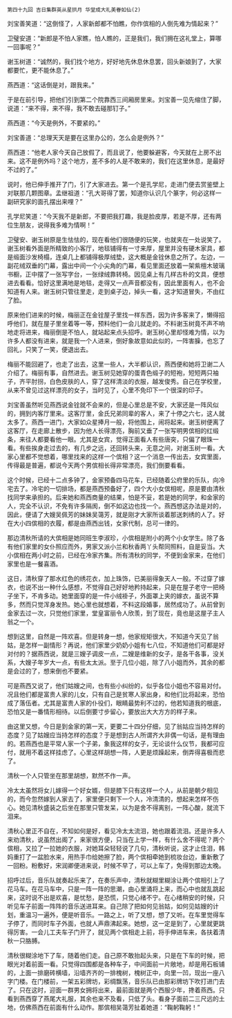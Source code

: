     第四十九回 吉日集群英从星拱月 华堂成大礼美眷如仙(2) 

   刘宝善笑道：“这倒怪了，人家新郎都不怕瞧，你作傧相的人倒先难为情起来？”

   卫璧安道：“新郎是不怕人家瞧，怕人瞧的，正是我们，我们拥在这礼堂上，算哪一回事呢？”

   谢玉树道：“诚然的，我们找个地方，好好地先休息休息罢，回头新娘到了，大家都要忙，更不能休息了。”

   燕西道：“这话倒是对，跟我来。”

   于是在前引导，把他们引到第二个院靠西三间厢房里来。刘宝善一见先缩住了脚，说道：“来不得，来不得，我不敢去碰那钉子。”

   燕西道：“今天是例外，不要紧的。”

   刘宝善道：“总理天天是要在这里办公的，怎么会是例外？”

   燕西道：“他老人家今天自己放假了，而且说了，他要躲避客，今天就在上房不出来。这不是例外吗？这个地方，差不多的人是不敢来的，我们在这里休息，是最好不过的了。”

   说时，他已伸手推开了门，引了大家进去。第一个是孔学尼，走进门便去赏鉴壁上对联那几颗图章。孟继祖道：“孔大哥得了罢，知道你认识几个篆字，何必这样一副研究家的面孔摆出来哩？”

   孔学尼笑道：“今天我不是新郎，不要把我打趣，我是脸皮厚，若是不厚，还有两位生朋友，说得我多难为情啊！”

   卫璧安、谢玉树原是生怯怯的，现在看他们很随便的玩笑，也就夹在一处说笑了。谢玉树看外面是所精致的小客厅，地毯铺得有一寸来厚，屋里并没有硬木家具，都是缎面沙发椅榻，连桌几上都铺得极厚绒垫，这大概是金铨休息之所了。左边，一副花绒双垂的门幕，露出中间一个小尖角的门幕，看见里面还放着一架紫檀木玻璃书橱，正中摆了一张写字台，一张绿绒靠转椅。因见桌上有几样古朴的文具，便想进去看看。恰好这里满地是地毯，走得又一点声音都没有，因此里面有人，也不会知道有人来。谢玉树只管往里走，走到桌子边，掉头一看，这才知道冒失，不由红了脸。

   原来他们进来的时候，梅丽正在金铨屋子里找一样东西，因为许多客来了，懒得招呼他们，就在屋子里坐着等一等，预料他们一会儿就走的。不料谢玉树竟不声不响地走将进来，梅丽倒是不怕人，就站起来点头招呼。谢玉树心里却怪难为情，以为许多人都没有进来，就是我一个人进来，倒好象故意如此似的，一阵害臊，也忘了回礼，只笑了一笑，便退出去。

   梅丽不能回避了，也走了出去，这里一些人，大半都认识，燕西便和她将卫谢二人介绍了。梅丽有事，自然进去。谢玉树见她穿的蛋青色缎子的短袍，短短两只袖子，齐平肘拐，白色皮肤的人，穿了这样清淡的衣服，越发俊秀。自己在学校里，从来不曾见过这样漂亮的女子，当时见了，心里不免印下一个很深的印子。

   刘宝善虽然听见燕西说金铨就不会来的，但是心里总是不安，大家还是一阵风似的，拥到内客厅里来。这客厅里，金氏兄弟同辈的客人，来了十停之六七，这人就太多了。燕西一进门，大家如众星捧月一般，将他围上，闹将起来。谢玉树便离了这客厅，在走廊上散步，因为他人长得漂亮，胸前又垂了一张写明男傧相的红缎条，来往人都要看他一眼。尤其是女宾，觉得正面看人有些唐突，只偏了眼珠一看。有些挨身走过去的，有几步之远，还回转头来，无意之间，对谢玉树一看。大家心里都不觉想着，哪里找来的这样一个傧相？这一个消息一传出去，女宾里面，传得最是普遍，都说今天两个男傧相长得非常漂亮，我们倒要看看。

   这个时候，已经十二点多钟了，金家预备四马花车，已经随着公府里的乐队，向冷宅去了。冷宅的一切排场，都是燕西预备好了，四个大小女傧相呢，原是要由清秋找同学来承担的。后来她和燕西商量的结果，怕是不妥，若是她的同学，和金家的人，完全不认识，不免有许多隔阂，倒不如这边也找一个。燕西想这办法是对的，因此，便请了大嫂吴佩芳的妹妹吴蔼芳，就是刚才大家所谈着那送刺绣的人了。好在大小四傧相的衣履，都是由燕西出钱，女家代制，总可一律的。

   那边清秋所请的大傧相是她同班生李淑珍，小傧相是附小的两个小女学生。除了各有他们家里的女仆照应而外，男家又派小兰和秋香两丫头帮同照料，自是妥当。大小傧相在两小时之前，已经在冷家齐集。所有清秋的同学，不便到金家来，在他们家里也是一餐喜酒。

   这日，清秋穿了那水红色的绣花衣，加上珠饰，已美丽得象天人一般。不过穿了嫁衣，也说不出一种什么感想，不觉得自己好好地矜持起来，只是在屋子老守一把椅子坐下，不肯多动。她里面穿的是一件小绒褂子，外面罩上夹的嫁衣，虽说不算多，然而只觉浑身发热。她心里也就想着，不料这段婚事，居然成功了。从前曾到金家去过一次，只觉他们家里，堂皇富丽令人欣羡，到了现在，竟也是这屋子主人翁之一个。

   想到这里，自然是一阵欢喜。但是转身一想，他家规矩很大，不知道今天见了翁姑，是怎样一副情形？再说，他们家里少奶奶小姐有七八位，不知道他们可都是好对付的？据燕西说，就是三嫂子调皮一点，二嫂是维新的女子，是各干各事，没关系，大嫂子年岁大一点，有些太太派。至于几位小姐，除了八小姐而外，其余的都是会过的了，想来倒也不要紧。

   可是燕西又说了，他们姑嫂之间，也有些小纠纷的，似乎各位小姐也不容易对付。况且他们都是富贵人家的儿女，只有自己是贫寒人家出身，和他们比将起来，恐怕成了落伍者。尤其是富贵人家的仆役们，眼睛最势利不过的，他若知道我的根底，恐怕又是一番情形相待。以后倒要寸步留心，要放出大大方方的样子来。

   由这里又想，今日是到金家的第一天，更要二十四分仔细，见了翁姑应当持怎样的态度？见了姑嫂应当持怎样的态度？于是想到古人所谓齐大非偶一句话，是有理由的。若燕西也是平常人家一个子弟，象我这样的女子，无论谈什么仪节，我都可应付，就用不着这样挂虑了。心里这样胡想一阵，人更是烦躁起来，倒弄得喜极而悲了。

   清秋一个人只管坐在那里胡想，默然不作一声。

   冷太太虽然将女儿嫁得一个好女婿，但是膝下只有这样一个人，从前是朝夕相见的，而今忽然嫁到人家去了，家里便只剩下一个人，冷清清的，想起来怎样不伤心。她见清秋盛装之后坐在那里只管发呆，以为是舍不得离别，一阵心酸，就流下泪来。

   清秋心里正不自在，不知如何是好，看见冷太太流泪，她也跟着流泪。还是许多人来劝清秋，说虽然出阁了，来家很方便，只当在上学一样，有什么舍不得呢？两个傧相，又拉了一拉她的衣服，对她耳朵轻轻说了几句，清秋听说，这才止住泪，韩妈重打了一盆脸水来，用热手巾给她擦了脸，两个傧相牵她到梳妆台边，重新敷了一回粉。粉敷好，宋润卿便进来说，时候不早了，可以上车了，免得到那边太晚。

   招呼过后，音乐队就奏起乐来了，在奏乐声中，清秋就糊里糊涂让两个傧相引上了花马车。在花马车中，只是一阵一阵的思潮，由心里涌将上来，而心中也就乱跳起来，这时说不出是欢喜，是忧愁，是恐慌，只觉心绪不宁。在心绪稍安的时候，只听见车子前面一阵阵的音乐送进耳来。自己除了把如何见翁姑，如何见姑嫂的计划，重温习一遍外，便是听音乐。一路之上，听了又想，想了又听。在车里觉得车子停了，而同时车子外面，也就人声鼎沸起来。她想，这一定是到了，心里就更跳得厉害。一会儿工夫车子门开了，就见两个傧相走上前，将手伸进车来，各扶着清秋一只胳膊。

   清秋很糊涂地下了车，随着他们走。自己原不敢抬起头来，只是在下车的时候，把眼光对着前面一看。只觉得四围都是各种车子，中间面前一片敞地，却是用石板铺的，上面一排磨砖横墙，沿墙齐齐的一排槐树，槐树正中，向里一凹，现出一座八字门楼。在门楼前，一架五彩牌坊，彩绸飘荡，音乐队已由那彩牌坊下吹打进门去了。只在这时，迎面一群男女拥将出来，最前面就是两个西服少年，搀着燕西。只看到燕西穿了燕尾大礼服，其余也来不及看，只低了头。看身子面前二三尺远的土地，仿佛燕西在前面有什么动作。那傧相吴蔼芳扯着她道：“鞠躬鞠躬！”

